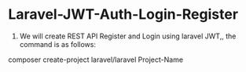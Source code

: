 # Laravel-JWT-Auth-Login-Register

1. We will create REST API Register and Login using laravel JWT,, the command is as follows:

  composer create-project laravel/laravel Project-Name
